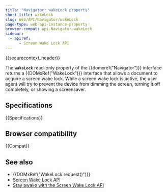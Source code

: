 ```yaml
---
title: "Navigator: wakeLock property"
short-title: wakeLock
slug: Web/API/Navigator/wakeLock
page-type: web-api-instance-property
browser-compat: api.Navigator.wakeLock
sidebar:
  - apiref:
      - Screen Wake Lock API
---
```


{{securecontext_header}}

The **`wakeLock`** read-only property of the {{domxref("Navigator")}} interface returns a {{DOMxRef("WakeLock")}} interface that allows a document to acquire a screen wake lock.
While a screen wake lock is active, the user agent will try to prevent the device from dimming the screen, turning it off completely, or showing a screensaver.

## Specifications

{{Specifications}}

## Browser compatibility

{{Compat}}

## See also

- {{DOMxRef("WakeLock.request()")}}
- [Screen Wake Lock API](/en-US/docs/Web/API/Screen_Wake_Lock_API)
- [Stay awake with the Screen Wake Lock API](https://developer.chrome.com/docs/capabilities/web-apis/wake-lock/)

